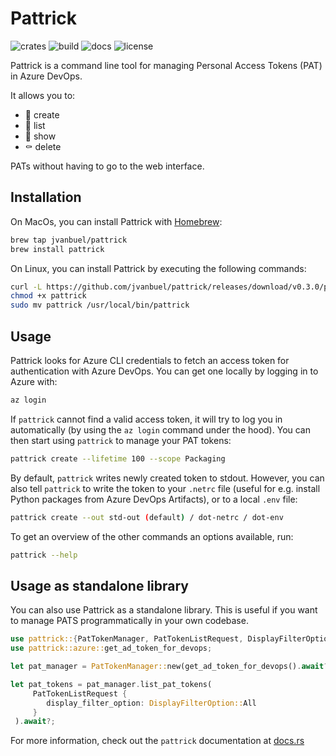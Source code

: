 # Pattrick

![crates](https://img.shields.io/crates/v/pattrick)
![build](https://img.shields.io/github/actions/workflow/status/jvanbuel/pattrick/test.yml)
![docs](https://img.shields.io/docsrs/pattrick)
![license](https://img.shields.io/crates/l/pattrick)


Pattrick is a command line tool for managing Personal Access Tokens (PAT) in Azure DevOps.

It allows you to:

- 🐣 create
- 📖 list
- 🔎 show
- ⚰️ delete

PATs without having to go to the web interface.

## Installation

On MacOs, you can install Pattrick with [Homebrew](https://brew.sh/):

```bash
brew tap jvanbuel/pattrick
brew install pattrick
```

On Linux, you can install Pattrick by executing the following commands:

```bash
curl -L https://github.com/jvanbuel/pattrick/releases/download/v0.3.0/pattrick-x86_64-unknown-linux-gnu.tar.gz | tar xvz
chmod +x pattrick
sudo mv pattrick /usr/local/bin/pattrick
```

## Usage

Pattrick looks for Azure CLI credentials to fetch an access token for authentication with Azure DevOps. You can get one locally by logging in to Azure with:

```bash
az login
```
If `pattrick` cannot find a valid access token, it will try to log you in automatically (by using the `az login` command under the hood). You can then start using `pattrick` to manage your PAT tokens: 
```bash
pattrick create --lifetime 100 --scope Packaging
```
By default, `pattrick` writes newly created token to stdout. However, you can also tell `pattrick` to write the token to your `.netrc` file (useful for e.g. install Python packages from Azure DevOps Artifacts), or to a local `.env` file:

```bash
pattrick create --out std-out (default) / dot-netrc / dot-env
```
To get an overview of the other commands an options available, run:
```bash
pattrick --help
```

## Usage as standalone library

You can also use Pattrick as a standalone library. This is useful if you want to manage PATS programmatically in your own codebase.

```rust
use pattrick::{PatTokenManager, PatTokenListRequest, DisplayFilterOption};
use pattrick::azure::get_ad_token_for_devops;

let pat_manager = PatTokenManager::new(get_ad_token_for_devops().await?);

let pat_tokens = pat_manager.list_pat_tokens(
     PatTokenListRequest {
        display_filter_option: DisplayFilterOption::All
     }
 ).await?;
```
For more information, check out the `pattrick` documentation at [docs.rs](https://docs.rs/pattrick/latest/pattrick/)
